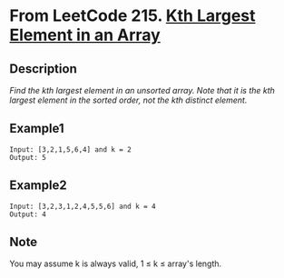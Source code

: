 # From LeetCode 215. [Kth Largest Element in an Array](https://leetcode-cn.com/problems/kth-largest-element-in-an-array/)

## Description

*Find the kth largest element in an unsorted array. Note that it is the kth largest element in the sorted order, not the kth distinct element.*

## Example1

```text
Input: [3,2,1,5,6,4] and k = 2
Output: 5
```

## Example2

```text
Input: [3,2,3,1,2,4,5,5,6] and k = 4
Output: 4
```

## Note

You may assume k is always valid, 1 ≤ k ≤ array's length.
